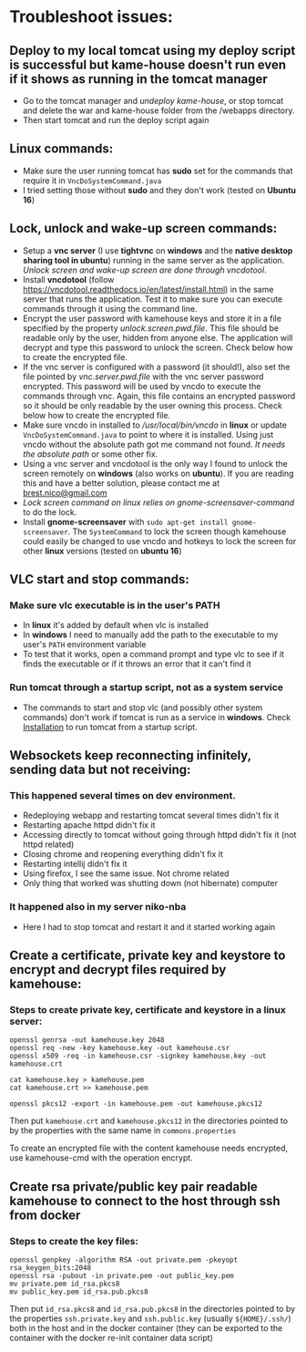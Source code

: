 # Troubleshoot issues:

## Deploy to my local tomcat using my deploy script is successful but kame-house doesn't run even if it shows as running in the tomcat manager

* Go to the tomcat manager and *undeploy kame-house*, or stop tomcat and delete the war and kame-house folder from the /webapps directory. 
* Then start tomcat and run the deploy script again

## Linux commands:

* Make sure the user running tomcat has **sudo** set for the commands that require it in `VncDoSystemCommand.java` 
* I tried setting those without **sudo** and they don't work (tested on **Ubuntu 16**)

## Lock, unlock and wake-up screen commands:

* Setup a **vnc server** (I use **tightvnc** on **windows** and the **native desktop sharing tool in ubuntu**) running in the same server as the application. *Unlock screen and wake-up screen are done through vncdotool*.
* Install **vncdotool** (follow https://vncdotool.readthedocs.io/en/latest/install.html) in the same server that runs the application. Test it to make sure you can execute commands through it using the command line.
* Encrypt the user password with kamehouse keys and store it in a file specified by the property *unlock.screen.pwd.file*. This file should be readable only by the user, hidden from anyone else. The application will decrypt and type this password to unlock the screen. Check below how to create the encrypted file.
* If the vnc server is configured with a password (it should!), also set the file pointed by *vnc.server.pwd.file* with the vnc server password encrypted. This password will be used by vncdo to execute the commands through vnc. Again, this file contains an encrypted password so it should be only readable by the user owning this process. Check below how to create the encrypted file.
* Make sure vncdo in installed to */usr/local/bin/vncdo* in **linux** or update `VncDoSystemCommand.java` to point to where it is installed. Using just vncdo without the absolute path got me command not found. *It needs the absolute path* or some other fix.
* Using a vnc server and vncdotool is the only way I found to unlock the screen remotely on **windows** (also works on **ubuntu**). If you are reading this and have a better solution, please contact me at brest.nico@gmail.com
* *Lock screen command on linux relies on gnome-screensaver-command* to do the lock. 
* Install **gnome-screensaver** with `sudo apt-get install gnome-screensaver`. The `SystemCommand` to lock the screen though kamehouse could easily be changed to use vncdo and hotkeys to lock the screen for other **linux** versions (tested on **ubuntu 16**)

## VLC start and stop commands:

### Make sure vlc executable is in the user's PATH 
* In **linux** it's added by default when vlc is installed
* In **windows** I need to manually add the path to the executable to my user's `PATH` environment variable
* To test that it works, open a command prompt and type vlc to see if it finds the executable or if it throws an error that it can't find it

### Run tomcat through a startup script, not as a system service
* The commands to start and stop vlc (and possibly other system commands) don't work if tomcat is run as a service in **windows**. Check [Installation](installation.md) to run tomcat from a startup script.

## Websockets keep reconnecting infinitely, sending data but not receiving:

### This happened several times on dev environment. 
- Redeploying webapp and restarting tomcat several times didn't fix it
- Restarting apache httpd didn't fix it
- Accessing directly to tomcat without going through httpd didn't fix it (not httpd related)
- Closing chrome and reopening everything didn't fix it
- Restarting intellij didn't fix it
- Using firefox, I see the same issue. Not chrome related
- Only thing that worked was shutting down (not hibernate) computer

### It happened also in my server niko-nba
- Here I had to stop tomcat and restart it and it started working again

## Create a certificate, private key and keystore to encrypt and decrypt files required by kamehouse:

### Steps to create private key, certificate and keystore in a linux server:
```
openssl genrsa -out kamehouse.key 2048
openssl req -new -key kamehouse.key -out kamehouse.csr
openssl x509 -req -in kamehouse.csr -signkey kamehouse.key -out kamehouse.crt

cat kamehouse.key > kamehouse.pem
cat kamehouse.crt >> kamehouse.pem 

openssl pkcs12 -export -in kamehouse.pem -out kamehouse.pkcs12 
```
Then put `kamehouse.crt` and `kamehouse.pkcs12` in the directories pointed to by the properties with the same name in `commons.properties`

To create an encrypted file with the content kamehouse needs encrypted, use kamehouse-cmd with the operation encrypt.

## Create rsa private/public key pair readable kamehouse to connect to the host through ssh from docker

### Steps to create the key files:
```
openssl genpkey -algorithm RSA -out private.pem -pkeyopt rsa_keygen_bits:2048
openssl rsa -pubout -in private.pem -out public_key.pem
mv private.pem id_rsa.pkcs8
mv public_key.pem id_rsa.pub.pkcs8
```

Then put `id_rsa.pkcs8` and `id_rsa.pub.pkcs8` in the directories pointed to by the properties `ssh.private.key` and `ssh.public.key` (usually `${HOME}/.ssh/`) both in the host and in the docker container (they can be exported to the container with the docker re-init container data script)
